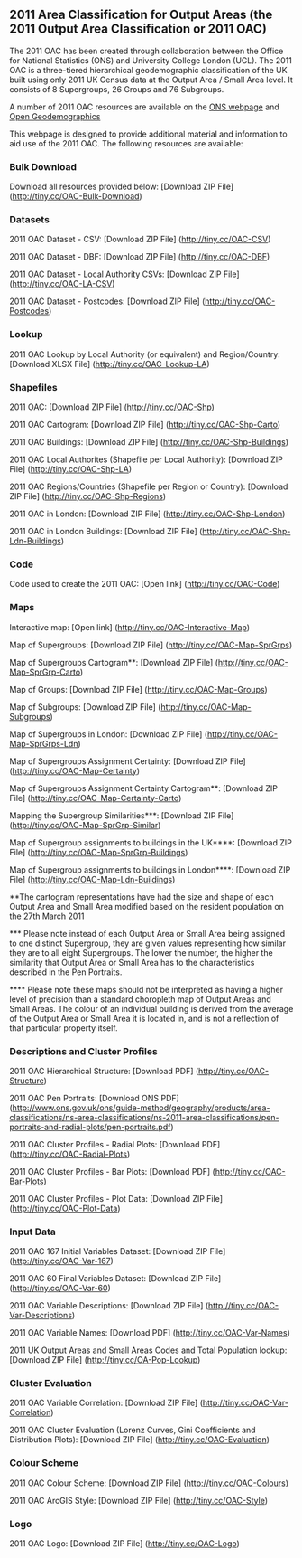 ## 2011 Area Classification for Output Areas (the 2011 Output Area Classification or 2011 OAC)
The 2011 OAC has been created through collaboration between the Office for National Statistics (ONS) and University College London (UCL). The 2011 OAC is a three-tiered hierarchical geodemographic classification of the UK built using only 2011 UK Census data at the Output Area / Small Area level. It consists of 8 Supergroups, 26 Groups and 76 Subgroups. 

A number of 2011 OAC resources are available on the [ONS webpage](http://www.ons.gov.uk/ons/guide-method/geography/products/area-classifications/ns-area-classifications/ns-2011-area-classifications/index.html) and [Open Geodemographics](http://www.opengeodemographics.com/)

This webpage is designed to provide additional material and information to aid use of the 2011 OAC. The following resources are available:

### Bulk Download

Download all resources provided below: [Download ZIP File] (http://tiny.cc/OAC-Bulk-Download)

### Datasets

2011 OAC Dataset - CSV: [Download ZIP File] (http://tiny.cc/OAC-CSV)

2011 OAC Dataset - DBF: [Download ZIP File] (http://tiny.cc/OAC-DBF)

2011 OAC Dataset - Local Authority CSVs: [Download ZIP File] (http://tiny.cc/OAC-LA-CSV)

2011 OAC Dataset - Postcodes: [Download ZIP File] (http://tiny.cc/OAC-Postcodes)

### Lookup

2011 OAC Lookup by Local Authority (or equivalent) and Region/Country: [Download XLSX File] (http://tiny.cc/OAC-Lookup-LA)

### Shapefiles

2011 OAC: [Download ZIP File] (http://tiny.cc/OAC-Shp)

2011 OAC Cartogram: [Download ZIP File] (http://tiny.cc/OAC-Shp-Carto)

2011 OAC Buildings: [Download ZIP File] (http://tiny.cc/OAC-Shp-Buildings)

2011 OAC Local Authorites (Shapefile per Local Authority): [Download ZIP File] (http://tiny.cc/OAC-Shp-LA)

2011 OAC Regions/Countries (Shapefile per Region or Country): [Download ZIP File] (http://tiny.cc/OAC-Shp-Regions)

2011 OAC in London: [Download ZIP File] (http://tiny.cc/OAC-Shp-London)

2011 OAC in London Buildings: [Download ZIP File] (http://tiny.cc/OAC-Shp-Ldn-Buildings)

### Code

Code used to create the 2011 OAC: [Open link] (http://tiny.cc/OAC-Code)

### Maps 

Interactive map: [Open link] (http://tiny.cc/OAC-Interactive-Map)

Map of Supergroups: [Download ZIP File] (http://tiny.cc/OAC-Map-SprGrps)

Map of Supergroups Cartogram**: [Download ZIP File] (http://tiny.cc/OAC-Map-SprGrp-Carto)

Map of Groups: [Download ZIP File] (http://tiny.cc/OAC-Map-Groups)

Map of Subgroups: [Download ZIP File] (http://tiny.cc/OAC-Map-Subgroups)

Map of Supergroups in London: [Download ZIP File] (http://tiny.cc/OAC-Map-SprGrps-Ldn)

Map of Supergroups Assignment Certainty: [Download ZIP File] (http://tiny.cc/OAC-Map-Certainty)

Map of Supergroups Assignment Certainty Cartogram**: [Download ZIP File] (http://tiny.cc/OAC-Map-Certainty-Carto)

Mapping the Supergroup Similarities***: [Download ZIP File] (http://tiny.cc/OAC-Map-SprGrp-Similar)

Map of Supergroup assignments to buildings in the UK****: [Download ZIP File] (http://tiny.cc/OAC-Map-SprGrp-Buildings)

Map of Supergroup assignments to buildings in London****: [Download ZIP File] (http://tiny.cc/OAC-Map-Ldn-Buildings)

**The cartogram representations have had the size and shape of each Output Area and Small Area modified based on the resident population on the 27th March 2011

*** Please note instead of each Output Area or Small Area being assigned to one distinct Supergroup, they are given values representing how similar they are to all eight Supergroups. The lower the number, the higher the similarity that Output Area or Small Area has to the characteristics described in the Pen Portraits. 

**** Please note these maps should not be interpreted as having a higher level of precision than a standard choropleth map of Output Areas and Small Areas. The colour of an individual building is derived from the average of the Output Area or Small Area it is located in, and is not a reflection of that particular property itself. 

### Descriptions and Cluster Profiles

2011 OAC Hierarchical Structure: [Download PDF] (http://tiny.cc/OAC-Structure)

2011 OAC Pen Portraits: [Download ONS PDF] (http://www.ons.gov.uk/ons/guide-method/geography/products/area-classifications/ns-area-classifications/ns-2011-area-classifications/pen-portraits-and-radial-plots/pen-portraits.pdf)

2011 OAC Cluster Profiles - Radial Plots: [Download PDF] (http://tiny.cc/OAC-Radial-Plots)

2011 OAC Cluster Profiles - Bar Plots: [Download PDF] (http://tiny.cc/OAC-Bar-Plots)

2011 OAC Cluster Profiles - Plot Data: [Download ZIP File] (http://tiny.cc/OAC-Plot-Data)

### Input Data

2011 OAC 167 Initial Variables Dataset: [Download ZIP File] (http://tiny.cc/OAC-Var-167)

2011 OAC 60 Final Variables Dataset: [Download ZIP File] (http://tiny.cc/OAC-Var-60)

2011 OAC Variable Descriptions: [Download ZIP File] (http://tiny.cc/OAC-Var-Descriptions)

2011 OAC Variable Names: [Download PDF] (http://tiny.cc/OAC-Var-Names)

2011 UK Output Areas and Small Areas Codes and Total Population lookup: [Download ZIP File] (http://tiny.cc/OA-Pop-Lookup)

### Cluster Evaluation 

2011 OAC Variable Correlation: [Download ZIP File] (http://tiny.cc/OAC-Var-Correlation)

2011 OAC Cluster Evaluation (Lorenz Curves, Gini Coefficients and Distribution Plots): [Download ZIP File] (http://tiny.cc/OAC-Evaluation)

### Colour Scheme

2011 OAC Colour Scheme: [Download ZIP File]	(http://tiny.cc/OAC-Colours)

2011 OAC ArcGIS Style: [Download ZIP File] (http://tiny.cc/OAC-Style)

### Logo

2011 OAC Logo: [Download ZIP File] (http://tiny.cc/OAC-Logo)


